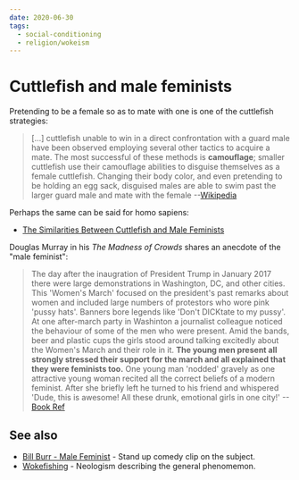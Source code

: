 ```yaml
---
date: 2020-06-30
tags:
  - social-conditioning
  - religion/wokeism
---
```


# Cuttlefish and male feminists

Pretending to be a female so as to mate with one is one of the cuttlefish strategies:

> [...] cuttlefish unable to win in a direct confrontation with a guard male have been observed employing several other tactics to acquire a mate. The most successful of these methods is **camouflage**; smaller cuttlefish use their camouflage abilities to disguise themselves as a female cuttlefish. Changing their body color, and even pretending to be holding an egg sack, disguised males are able to swim past the larger guard male and mate with the female --[Wikipedia](https://en.wikipedia.org/w/index.php?title=Cuttlefish&oldid=958933224#Reproduction)

Perhaps the same can be said for homo sapiens:

* [The Similarities Between Cuttlefish and Male Feminists](https://www.youtube.com/watch?v=5ADre1wFK7k)

Douglas Murray in his *The Madness of Crowds* shares an anecdote of the "male feminist":

> The day after the inaugration of President Trump in January 2017 there were large demonstrations in Washington, DC, and other cities. This 'Women's March' focused on the president's past remarks about women and included large numbers of protestors who wore pink 'pussy hats'. Banners bore legends like 'Don't DICKtate to my pussy'. At one after-march party in Washinton a journalist colleague noticed the behaviour of some of the men who were present. Amid the bands, beer and plastic cups the girls stood around talking excitedly about the Women's March and their role in it. **The young men present all strongly stressed their support for the march and all explained that they were feminists too.** One young man 'nodded' gravely as one attractive young woman recited all the correct beliefs of a modern feminist. After she briefly left he turned to his friend and whispered 'Dude, this is awesome! All these drunk, emotional girls in one city!' --[Book Ref](https://books.google.ca/books?id=spykDwAAQBAJ&pg=PT221&dq=The+young+men+present+all+strongly+stressed+their+support+for+the+march+and+all+explained+that+they+were+feminists+too&hl=en&sa=X&ved=2ahUKEwiMwd_B7KrqAhVkh-AKHReZC8wQ6AEwAHoECAUQAg#v=onepage&q=The%20young%20men%20present%20all%20strongly%20stressed%20their%20support%20for%20the%20march%20and%20all%20explained%20that%20they%20were%20feminists%20too&f=false)

## See also

* [Bill Burr - Male Feminist](https://www.youtube.com/watch?v=8D0ZygYEw1c) - Stand up comedy clip on the subject.
* [Wokefishing](https://www.rt.com/op-ed/496473-wokefishing-sjw-lefties-dating/) - Neologism describing the general phenomemon.